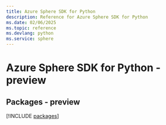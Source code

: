 ```yaml
---
title: Azure Sphere SDK for Python
description: Reference for Azure Sphere SDK for Python
ms.date: 02/06/2025
ms.topic: reference
ms.devlang: python
ms.service: sphere
---
```

# Azure Sphere SDK for Python - preview
## Packages - preview
[!INCLUDE [packages](sphere-index.md)]